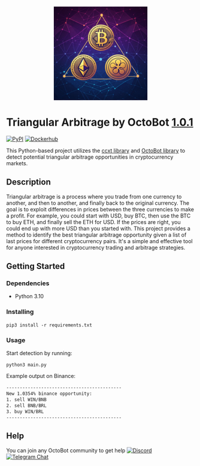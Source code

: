 <p align="center">
  <img src="illustration.jpeg" width="250px" height="250px" alt="Triangular illustration">
</p>

# Triangular Arbitrage by OctoBot [1.0.1](https://github.com/Drakkar-Software/Triangular-Arbitrage/blob/master/CHANGELOG.md)
[![PyPI](https://img.shields.io/pypi/v/OctoBot-Triangular-Arbitrage.svg)](https://pypi.python.org/pypi/OctoBot-Triangular-Arbitrage/)
[![Dockerhub](https://img.shields.io/docker/pulls/drakkarsoftware/octobot-triangular-arbitrage.svg?logo=docker)](https://hub.docker.com/r/drakkarsoftware/octobot-triangular-arbitrage)

This Python-based project utilizes the [ccxt library](https://github.com/ccxt/ccxt) and [OctoBot library](https://github.com/Drakkar-Software/OctoBot) to detect potential triangular arbitrage opportunities in cryptocurrency markets.

## Description

Triangular arbitrage is a process where you trade from one currency to another, and then to another, and finally back to the original currency. The goal is to exploit differences in prices between the three currencies to make a profit. For example, you could start with USD, buy BTC, then use the BTC to buy ETH, and finally sell the ETH for USD. If the prices are right, you could end up with more USD than you started with. This project provides a method to identify the best triangular arbitrage opportunity given a list of last prices for different cryptocurrency pairs. It's a simple and effective tool for anyone interested in cryptocurrency trading and arbitrage strategies.

## Getting Started

### Dependencies

* Python 3.10

### Installing

```
pip3 install -r requirements.txt
```

### Usage
Start detection by running:
```
python3 main.py
```

Example output on Binance:
```
-------------------------------------------
New 1.0354% binance opportunity:
1. sell WIN/BNB
2. sell BNB/BRL
3. buy WIN/BRL
-------------------------------------------
```

## Help

You can join any OctoBot community to get help [![Discord](https://img.shields.io/discord/530629985661222912.svg?logo=discord&label=Discord)](https://octobot.click/gh-discord) [![Telegram Chat](https://img.shields.io/badge/telegram-chat-green.svg?logo=telegram&label=Telegram)](https://octobot.click/gh-telegram)
